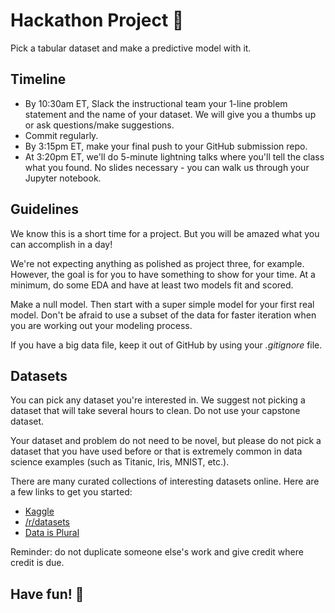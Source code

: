 # Hackathon Project 🚀

Pick a tabular dataset and make a predictive model with it. 

## Timeline

- By 10:30am ET, Slack the instructional team your 1-line problem statement and the name of your dataset. We will give you a thumbs up or ask questions/make suggestions.
- Commit regularly.
- By 3:15pm ET, make your final push to your GitHub submission repo. 
- At 3:20pm ET, we'll do 5-minute lightning talks where you'll tell the class what you found. No slides necessary - you can walk us through your Jupyter notebook. 

## Guidelines

We know this is a short time for a project. But you will be amazed what you can accomplish in a day! 

We're not expecting anything as polished as project three, for example. However, the goal is for you to have something to show for your time. At a minimum, do some EDA and have at least two models fit and scored.

Make a null model. Then start with a super simple model for your first real model. Don't be afraid to use a subset of the data for faster iteration when you are working out your modeling process.

If you have a big data file, keep it out of GitHub by using your _.gitignore_ file.

## Datasets

You can pick any dataset you're interested in. We suggest not picking a dataset that will take several hours to clean. Do not use your capstone dataset.

Your dataset and problem do not need to be novel, but please do not pick a dataset that you have used before or that is extremely common in data science examples (such as Titanic, Iris, MNIST, etc.). 

There are many curated collections of interesting datasets online. Here are a few links to get you started:

- [Kaggle](https://www.kaggle.com/datasets)
- [/r/datasets](https://www.reddit.com/r/datasets/)
- [Data is Plural](https://docs.google.com/spreadsheets/d/1wZhPLMCHKJvwOkP4juclhjFgqIY8fQFMemwKL2c64vk/edit#gid=0)


Reminder: do not duplicate someone else's work and give credit where credit is due.

## Have fun! 🎉
